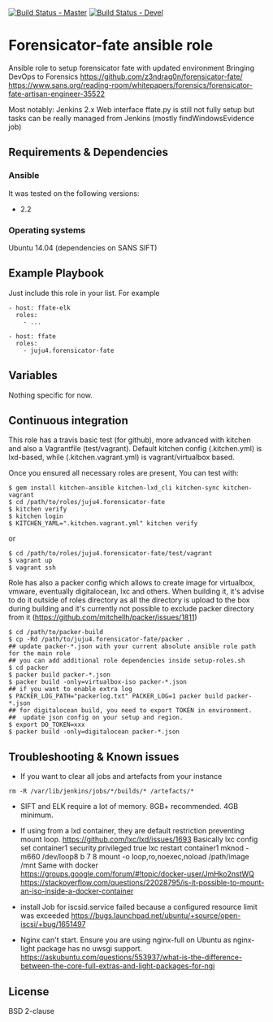 [![Build Status - Master](https://travis-ci.org/juju4/ansible-forensicator-fate.svg?branch=master)](https://travis-ci.org/juju4/ansible-forensicator-fate)
[![Build Status - Devel](https://travis-ci.org/juju4/ansible-forensicator-fate.svg?branch=devel)](https://travis-ci.org/juju4/ansible-forensicator-fate/branches)
# Forensicator-fate ansible role

Ansible role to setup forensicator fate with updated environment
Bringing DevOps to Forensics
https://github.com/z3ndrag0n/forensicator-fate/
https://www.sans.org/reading-room/whitepapers/forensics/forensicator-fate-artisan-engineer-35522

Most notably: Jenkins 2.x
Web interface ffate.py is still not fully setup but tasks can be really managed from Jenkins (mostly findWindowsEvidence job)

## Requirements & Dependencies

### Ansible
It was tested on the following versions:
 * 2.2

### Operating systems

Ubuntu 14.04 (dependencies on SANS SIFT)

## Example Playbook

Just include this role in your list.
For example

```
- host: ffate-elk
  roles:
    - ...

- host: ffate
  roles:
    - juju4.forensicator-fate

```

## Variables

Nothing specific for now.

## Continuous integration

This role has a travis basic test (for github), more advanced with kitchen and also a Vagrantfile (test/vagrant).
Default kitchen config (.kitchen.yml) is lxd-based, while (.kitchen.vagrant.yml) is vagrant/virtualbox based.

Once you ensured all necessary roles are present, You can test with:
```
$ gem install kitchen-ansible kitchen-lxd_cli kitchen-sync kitchen-vagrant
$ cd /path/to/roles/juju4.forensicator-fate
$ kitchen verify
$ kitchen login
$ KITCHEN_YAML=".kitchen.vagrant.yml" kitchen verify
```
or
```
$ cd /path/to/roles/juju4.forensicator-fate/test/vagrant
$ vagrant up
$ vagrant ssh
```

Role has also a packer config which allows to create image for virtualbox, vmware, eventually digitalocean, lxc and others.
When building it, it's advise to do it outside of roles directory as all the directory is upload to the box during building 
and it's currently not possible to exclude packer directory from it (https://github.com/mitchellh/packer/issues/1811)
```
$ cd /path/to/packer-build
$ cp -Rd /path/to/juju4.forensicator-fate/packer .
## update packer-*.json with your current absolute ansible role path for the main role
## you can add additional role dependencies inside setup-roles.sh
$ cd packer
$ packer build packer-*.json
$ packer build -only=virtualbox-iso packer-*.json
## if you want to enable extra log
$ PACKER_LOG_PATH="packerlog.txt" PACKER_LOG=1 packer build packer-*.json
## for digitalocean build, you need to export TOKEN in environment.
##  update json config on your setup and region.
$ export DO_TOKEN=xxx
$ packer build -only=digitalocean packer-*.json
```

## Troubleshooting & Known issues

* If you want to clear all jobs and artefacts from your instance
```
rm -R /var/lib/jenkins/jobs/*/builds/* /artefacts/*
```

* SIFT and ELK require a lot of memory. 8GB+ recommended. 4GB minimum.

* If using from a lxd container, they are default restriction preventing mount loop.
https://github.com/lxc/lxd/issues/1693
Basically
    lxc config set container1 security.privileged true
    lxc restart container1
    mknod -m660 /dev/loop8 b 7 8
    mount -o loop,ro,noexec,noload /path/image /mnt
Same with docker
https://groups.google.com/forum/#!topic/docker-user/JmHko2nstWQ
https://stackoverflow.com/questions/22028795/is-it-possible-to-mount-an-iso-inside-a-docker-container

* install Job for iscsid.service failed because a configured resource limit was exceeded
https://bugs.launchpad.net/ubuntu/+source/open-iscsi/+bug/1651497

* Nginx can't start.
Ensure you are using nginx-full on Ubuntu as nginx-light package has no uwsgi support.
https://askubuntu.com/questions/553937/what-is-the-difference-between-the-core-full-extras-and-light-packages-for-ngi

## License

BSD 2-clause

